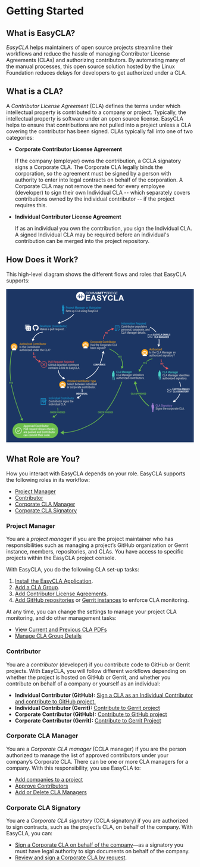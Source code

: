 # Getting Started

## What is EasyCLA? <a id="what-is-easycla"></a>

_EasyCLA_ helps maintainers of open source projects streamline their workflows and reduce the hassle of managing Contributor License Agreements \(CLAs\) and authorizing contributors. By automating many of the manual processes, this open source solution hosted by the Linux Foundation reduces delays for developers to get authorized under a CLA.

## What is a CLA? <a id="what-is-a-cla"></a>

A _Contributor License Agreement_ \(CLA\) defines the terms under which intellectual property is contributed to a company or project. Typically, the intellectual property is software under an open source license. EasyCLA helps to ensure that contributions are not pulled into a project unless a CLA covering the contributor has been signed. CLAs typically fall into one of two categories:

* **Corporate Contributor License Agreement**

  If the company \(employer\) owns the contribution, a CCLA signatory signs a Corporate CLA. The Corporate CLA legally binds the corporation, so the agreement must be signed by a person with authority to enter into legal contracts on behalf of the corporation. A Corporate CLA may not remove the need for every employee \(developer\) to sign their own Individual CLA -- which separately covers contributions owned by the individual contributor -- if the project requires this.

* **Individual Contributor License Agreement**

  If as an individual you own the contribution, you sign the Individual CLA. A signed Individual CLA may be required before an individual's contribution can be merged into the project repository.

## How Does it Work? <a id="how-does-it-work"></a>

This high-level diagram shows the different flows and roles that EasyCLA supports:

![CLA Diagram](../../../.gitbook/assets/cla_diagram_v8.png)

## What Role are You? <a id="what-role-are-you"></a>

How you interact with EasyCLA depends on your role. EasyCLA supports the following roles in its workflow:

* [Project Manager](./#project-manager)
* [Contributor](./#contributor)
* [Corporate CLA Manager](./#corporate-cla-manager)
* [Corporate CLA Signatory](./#corporate-cla-signatory)

### Project Manager <a id="project-manager"></a>

You are a _project manager_ if you are the project maintainer who has responsibilities such as managing a project’s GitHub organization or Gerrit instance, members, repositories, and CLAs. You have access to specific projects within the EasyCLA project console.

With EasyCLA, you do the following CLA set-up tasks:

1. [Install the EasyCLA Application](../project-managers/install-the-easycla-application.md).
2. [Add a CLA Group](../project-managers/add-a-cla-group.md).
3. [Add Contributor License Agreements](../project-managers/add-contributor-license-agreements.md).
4. [Add GitHub repositories](../project-managers/add-github-repositories-to-cla-monitoring-or-remove-them-from-cla-monitoring.md) or [Gerrit instances](../project-managers/add-gerrit-instances-to-cla-monitoring-or-delete-them-from-cla-monitoring.md) to enforce CLA monitoring.

At any time, you can change the settings to manage your project CLA monitoring, and do other management tasks:

* [View Current and Previous CLA PDFs](../project-managers/view-current-and-previous-cla-pdfs.md)
* [Manage CLA Group Details](../project-managers/manage-cla-group-details.md)

### Contributor <a id="contributor"></a>

You are a _contributor_ \(developer\) if you contribute code to GitHub or Gerrit projects. With EasyCLA, you will follow different workflows depending on whether the project is hosted on GitHub or Gerrit, and whether you contribute on behalf of a company or yourself as an individual:

* **Individual Contributor \(GitHub\):** [Sign a CLA as an Individual Contributor and contribute to GitHub project.](../contributors/sign-a-cla-as-an-individual-contributor-to-github.md)
* **Individual Contributor \(Gerrit\):** [Contribute  to Gerrit project](../contributors/contribute-to-a-gerrit-project.md#individual-contributor)
* **Corporate** **Contributor \(GitHub\):** [Contribute to GitHub project](../contributors/contribute-to-a-github-company-project.md)
* **Corporate** **Contributor \(Gerrit\):** [Contribute to Gerrit Project](../contributors/contribute-to-a-gerrit-project.md#corporate-contributor)

### Corporate CLA Manager <a id="corporate-cla-manager"></a>

You are a _Corporate CLA manager_ \(CCLA manager\) if you are the person authorized to manage the list of approved contributors under your company’s Corporate CLA. There can be one or more CLA managers for a company. With this responsibility, you use EasyCLA to:

* [Add companies to a project](../ccla-managers-and-ccla-signatories/add-a-company-to-a-project.md)
* [Approve Contributors](../ccla-managers-and-ccla-signatories/approve-contributors.md)
* [Add or Delete CLA Managers](../ccla-managers-and-ccla-signatories/add-or-delete-cla-managers.md)

### Corporate CLA Signatory <a id="corporate-cla-signatory"></a>

You are a _Corporate CLA signatory_ \(CCLA signatory\) if you are authorized to sign contracts, such as the project’s CLA, on behalf of the company. With EasyCLA, you can:

* ​[Sign a Corporate CLA on behalf of the company](../ccla-managers-and-ccla-signatories/sign-a-corporate-cla-on-behalf-of-the-company.md)—as a signatory you must have legal authority to sign documents on behalf of the company.
* [Review and sign a Corporate CLA by request](../ccla-managers-and-ccla-signatories/review-and-sign-a-corporate-cla-by-request.md).


